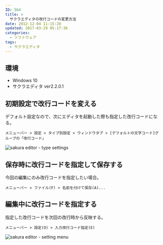 ```yaml
---
ID: 564
title: >
  サクラエディタの改行コードの変更方法
date: 2012-12-04 11:15:28
updated: 2017-03-29 05:17:36
categories:
  - ソフトウェア
tags:
  - サクラエディタ
---
```


## 環境

- Windows 10
- サクラエディタ ver2.2.0.1

<!--more-->

## 初期設定で改行コードを変える

デフォルト設定なので、次にエディタを起動した際も指定した改行コードになる。

```
メニューバー > 設定 > タイプ別設定 > ウィンドウタブ > [デフォルトの文字コード]グループの「改行コード」
```

![sakura editor - type settings](https://i.imgur.com/Y0Oosab.png)

## 保存時に改行コードを指定して保存する

今回の編集にのみ改行コードを指定したい場合。

```
メニューバー > ファイル(F) > 名前を付けて保存(A)...
```

<!-- ![sakura editor - save as dialog](https://i.imgur.com/g3Gcwgo.png) -->

## 編集中に改行コードを指定する

指定した改行コードを次回の改行時から反映する。

```
メニューバー > 設定(O) > 入力改行コード指定(E)
```

![sakura editor - setting menu](https://i.imgur.com/dz114tN.png?1)
